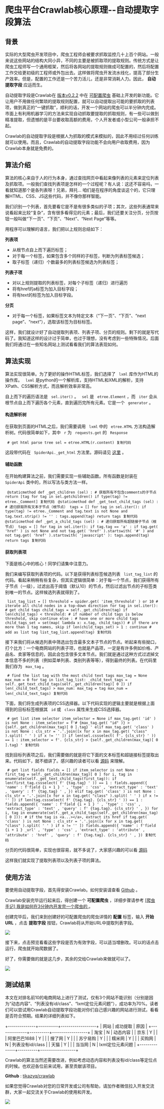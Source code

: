 # 爬虫平台Crawlab核心原理--自动提取字段算法 #

## 背景 ##

实际的大型爬虫开发项目中，爬虫工程师会被要求抓取监控几十上百个网站。一般来说这些网站的结构大同小异，不同的主要是被抓取项的提取规则。传统方式是让爬虫工程师写一个通用框架，然后将各网站的提取规则做成可配置的，然后将配置工作交给更初级的工程师或外包出去。这样做将爬虫开发流水线化，提高了部分生产效率。但是，配置的工作还是一个苦力活儿，还是非常消耗人力。因此， **自动提取字段** 应运而生。

自动提取字段是Crawlab在 [版本v0.2.2]( https://link.juejin.im?target=https%3A%2F%2Fgithub.com%2Ftikazyq%2Fcrawlab%2Freleases%2Ftag%2Fv0.2.2 ) 中在 [可配置爬虫]( https://juejin.im/post/5ceb4342f265da1bc8540660 ) 基础上开发的新功能。它让用户不用做任何繁琐的提取规则配置，就可以自动提取出可能的要抓取的列表项，做到真正的“一键抓取”，顺利的话，开发一个网站的爬虫可以半分钟内完成。市面上有利用机器学习的方法来实现自动抓取要提取的抓取规则，有一些可以做到精准提取，但遗憾的是平台要收取高额的费用，个人开发者或小型公司一般承担不起。

Crawlab的自动提取字段是根据人为抓取的模式来模拟的，因此不用经过任何训练就可以使用。而且，Crawlab的自动提取字段功能不会向用户收取费用，因为Crawlab本身就是免费的。

## 算法介绍 ##

算法的核心来自于人的行为本身，通过查找网页中看起来像列表的元素来定位列表及抓取项。一般我们查找列表项是怎样的一个过程呢？有人说：这还不容易吗，一看就知道那个是各列表呀！兄弟，拜托... 咱们是在程序的角度谈这个的，它只理解HTML、CSS、JS这些代码，并不像你那样智能。

我们识别一个列表，首先要看它是不是有很多类似的子项；其次，这些列表通常来说看起来比较“复杂”，含有很多看得见的元素；最后，我们还要关注分页，分页按钮一般叫做“下一页”、“下页”、“Next”、“Next Page”等等。

用程序可以理解的语言，我们把以上规则总结如下：

**列表项**

* 从根节点自上而下遍历标签；
* 对于每一个标签，如果包含多个同样的子标签，判断为列表标签候选；
* 取子标签（递归）个数最多的列表标签候选为列表标签；

**列表子项**

* 对以上规则提取的列表标签，对每个子标签（递归）进行遍历
* 将有href的a标签为加入目标字段；
* 将有text的标签为加入目标字段。

**分页**

* 对于每一个标签，如果标签文本为特定文本（“下一页”、“下页”、“next page”、“next”），选取该标签为目标标签。

这样，我们就设计好了自动提取列表项、列表子项、分页的规则。剩下的就是写代码了。我知道这样的设计过于简单，也过于理想，没有考虑到一些特殊情况。后面我们将通过在一些知名网站上测试看看我们的算法表现如何。

## 算法实现 ##

算法实现很简单。为了更好的操作HTML标签，我们选择了 ` lxml` 库作为HTML的操作库。 ` lxml` 是python的一个解析库，支持HTML和XML的解析，支持XPath、CSS解析方式，而且解析效率非常高。

自上而下的遍历语法是 ` sel.iter()` 。 ` sel` 是 ` etree.Element` ，而 ` iter` 会从根节点自上而下遍历各个元素，直到遍历完所有元素。它是一个 ` generator` 。

#### 构造解析树 ####

在获取到页面的HTML之后，我们需要调用 ` lxml` 中的 ` etree.HTML` 方法构造解析树。代码很简单如下，其中 ` r` 为 ` requests.get` 的 ` Response`

` # get html parse tree sel = etree.HTML(r.content) 复制代码`

这段带代码在 ` SpiderApi._get_html` 方法里。源码请见 [这里]( https://link.juejin.im?target=https%3A%2F%2Fgithub.com%2Ftikazyq%2Fcrawlab%2Fblob%2Fmaster%2Fcrawlab%2Froutes%2Fspiders.py ) 。

#### 辅助函数 ####

在开始构建算法之前，我们需要实现一些辅助函数。所有函数是封装在 ` SpiderApi` 类中的，所以写法与类方法一样。

` @staticmethod def _get_children (sel) : # 获取所有不包含comments的子节点 return [tag for tag in sel.getchildren() if type(tag) != etree._Comment] 复制代码` ` @staticmethod def _get_text_child_tags (sel) : # 递归获取所有文本子节点（根节点） tags = [] for tag in sel.iter(): if type(tag) != etree._Comment and tag.text is not None and tag.text.strip() != '' : tags.append(tag) return tags 复制代码` ` @staticmethod def _get_a_child_tags (sel) : # 递归获取所有超链接子节点（根节点） tags = [] for tag in sel.iter(): if tag.tag == 'a' : if tag.get( 'href' ) is not None and not tag.get( 'href' ).startswith( '#' ) and not tag.get( 'href' ).startswith( 'javascript' ): tags.append(tag) return tags 复制代码`

#### 获取列表项 ####

下面是核心中的核心！同学们请集中注意力。

我们来编写获取列表项的代码。以下是获得列表标签候选列表 ` list_tag_list` 的代码。看起来稍稍有些复杂，但其实逻辑很简单：对于每一个节点，我们获得所有子节点（一级），过滤出高于阈值（默认10）的节点，然后过滤出节点的子标签类别唯一的节点。这样候选列表就得到了。

` list_tag_list = [] threshold = spider.get( 'item_threshold' ) or 10 # iterate all child nodes in a top-down direction for tag in sel.iter(): # get child tags child_tags = self._get_children(tag) if len(child_tags) < threshold: # if number of child tags is below threshold, skip continue else : # have one or more child tags child_tags_set = set(map( lambda x: x.tag, child_tags)) # if there are more than 1 tag names, skip if len(child_tags_set) > 1 : continue # add as list tag list_tag_list.append(tag) 复制代码`

接下来我们将从候选列表中筛选出包含最多文本子节点的节点。听起来有些拗口，打个比方：一个电商网站的列表子项，也就是产品项，一定是有许多例如价格、产品名、卖家等信息的，因此会包含很多文本节点。我们就是通过这种方式过滤掉文本信息不多的列表（例如菜单列表、类别列表等等），得到最终的列表。在代码里我们存为 ` max_tag` 。

` # find the list tag with the most child text tags max_tag = None max_num = 0 for tag in list_tag_list: _child_text_tags = self._get_text_child_tags(self._get_children(tag)[ 0 ]) if len(_child_text_tags) > max_num: max_tag = tag max_num = len(_child_text_tags) 复制代码`

下面，我们将生成列表项的CSS选择器。以下代码实现的逻辑主要就是根据上面得到的目标标签根据其 ` id` 或 ` class` 属性来生成CSS选择器。

` # get list item selector item_selector = None if max_tag.get( 'id' ) is not None : item_selector = f'# {max_tag.get( "id" )} > {self._get_children(max_tag)[ 0 ].tag} ' elif max_tag.get( 'class' ) is not None : cls_str = '.'.join([x for x in max_tag.get( "class" ).split( ' ' ) if x != '' ]) if len(sel.cssselect( f'. {cls_str} ' )) == 1 : item_selector = f'. {cls_str} > {self._get_children(max_tag)[ 0 ].tag} ' 复制代码`

找到目标列表项之后，我们需要做的就是将它下面的文本标签和超链接标签提取出来。代码如下，就不细讲了。感兴趣的读者可以看 [源码]( https://link.juejin.im?target=https%3A%2F%2Fgithub.com%2Ftikazyq%2Fcrawlab%2Fblob%2Fmaster%2Fcrawlab%2Froutes%2Fspiders.py ) 来理解。

` # get list fields fields = [] if item_selector is not None : first_tag = self._get_children(max_tag)[ 0 ] for i, tag in enumerate(self._get_text_child_tags(first_tag)): if len(first_tag.cssselect( f' {tag.tag} ' )) == 1 : fields.append({ 'name' : f'field {i + 1 } ' , 'type' : 'css' , 'extract_type' : 'text' , 'query' : f' {tag.tag} ' , }) elif tag.get( 'class' ) is not None : cls_str = '.'.join([x for x in tag.get( "class" ).split( ' ' ) if x != '' ]) if len(tag.cssselect( f' {tag.tag}. {cls_str} ' )) == 1 : fields.append({ 'name' : f'field {i + 1 } ' , 'type' : 'css' , 'extract_type' : 'text' , 'query' : f' {tag.tag}. {cls_str} ' , }) for i, tag in enumerate(self._get_a_child_tags(self._get_children(max_tag)[ 0 ])): # if the tag is <a...></a>, extract its href if tag.get( 'class' ) is not None : cls_str = '.'.join([x for x in tag.get( "class" ).split( ' ' ) if x != '' ]) fields.append({ 'name' : f'field {i + 1 } _url' , 'type' : 'css' , 'extract_type' : 'attribute' , 'attribute' : 'href' , 'query' : f' {tag.tag}. {cls_str} ' , }) 复制代码`

分页的代码很简单，实现也很容易，就不多说了，大家感兴趣的可以看 [源码]( https://link.juejin.im?target=https%3A%2F%2Fgithub.com%2Ftikazyq%2Fcrawlab%2Fblob%2Fmaster%2Fcrawlab%2Froutes%2Fspiders.py )

这样我们就实现了提取列表项以及列表子项的算法。

## 使用方法 ##

要使用自动提取字段，首先得安装Crawlab。如何安装请查看 [Github]( https://link.juejin.im?target=https%3A%2F%2Fgithub.com%2Ftikazyq%2Fcrawlab ) 。

Crawlab安装完毕运行起来后，得创建一个 **可配置爬虫** ，详细步骤请参考 [[爬虫手记] 我是如何在3分钟内开发完一个爬虫的
]( https://juejin.im/post/5ceb4342f265da1bc8540660 ) 。

创建完毕后，我们来到创建好的可配置爬虫的爬虫详情的 **配置** 标签，输入 **开始URL** ，点击 **提取字段** 按钮，Crawlab将从开始URL中提取列表字段。

![](https://user-gold-cdn.xitu.io/2019/6/4/16b231eb17118f89?imageView2/0/w/1280/h/960/ignore-error/1)

接下来，点击预览看看这些字段是否为有效字段，可以适当增删改。可以的话点击运行，爬虫就开始爬数据了。

好了，你需要做的就是这几步，其余的交给Crawlab来做就可以了。

![](https://user-gold-cdn.xitu.io/2019/6/4/16b23218d09873fa?imageView2/0/w/1280/h/960/ignore-error/1)

## 测试结果 ##

本文在对排名前10的电商网站上进行了测试，仅有3个网站不能识别（分别是因为“动态内容”、“列表没有id/class”、“lxml定位元素问题”），成功率为70%。读者们可以尝试用Crawlab自动提取字段功能对你们自己感兴趣的网站进行测试，看看是否符合预期。结果的详细列表如下。

+--------------+----------+------------------+
|     网站     | 成功提取 |       原因       |
+--------------+----------+------------------+
| 淘宝         | N        | 动态内容         |
| 京东         | Y        |                  |
| 阿里巴巴1688 | Y        |                  |
| 搜了网       | Y        |                  |
| 苏宁易购     | Y        |                  |
| 糯米网       | Y        |                  |
| 买购网       | N        | 列表没有id/class |
| 天猫         | Y        |                  |
| 当当网       | N        | lxml定位元素问题 |
+--------------+----------+------------------+

Crawlab的算法当然还需要改进，例如考虑动态内容和列表没有id/class等定位点的时候。也欢迎各位前来试用，甚至贡献该项目。

**Github** : [tikazyq/crawlab]( https://link.juejin.im?target=http%3A%2F%2Fgithub.com%2Ftikazyq%2Fcrawlab )

如果您觉得Crawlab对您的日常开发或公司有帮助，请加作者微信拉入开发交流群，大家一起交流关于Crawlab的使用和开发。

![](https://user-gold-cdn.xitu.io/2019/3/15/169814cbd5e600e9?imageView2/0/w/1280/h/960/ignore-error/1)